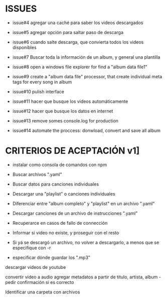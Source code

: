 #  ISSUES
- issue#4 agregar una caché para saber los videos descargados
- issue#5 agregar opción para saltar paso de descarga
- issue#6 cuando salte descarga, que convierta todos los videos disponibles

- issue#7 Buscar toda la información de un album, y general una plantilla

- issue#8 open a windows file explorer for find a "album data file1"

- issue#9 create a "album data file" processor, that create individual meta tags for every song in album

- issue#10 pulish interface

- issue#11 hacer que busque los videos automáticamente
- issue#12 hacer que busque los datos en internet

- issue#13 remove somes console.log for production

- issue#14 automate the proccess: donwload, convert and save all album

# CRITERIOS DE ACEPTACIÓN v1]
- instalar como consola de comandos con npm

- Buscar archivos ".yaml"

- Buscar datos para canciones individuales
- Descargar una "playlist" o canciones individuales
- Diferenciar entre "album completo" y "playlist" en un archivo ".yaml"

- Descargar canciones de un archivo de instrucciones ".yaml"

- Recuperarce en casos de fallo de connección
- Informar si video no existe, y proseguir con el resto

- Si yá se descargó un archivo, no volver a descargarlo, a menos que se especifique con -r

- especificar dónde guardar los ".mp3"


descargar videos de youtube

convertir video a audio
agregar metadatos a partir de titulo, artista, album
	- pedir confirmación si es correcto


Identificar una carpeta con archivos
